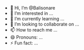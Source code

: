 - 👋 Hi, I’m @Balisonare
- 👀 I’m interested in ...
- 🌱 I’m currently learning ...
- 💞️ I’m looking to collaborate on ...
- 📫 How to reach me ...
- 😄 Pronouns: ...
- ⚡ Fun fact: ...

<!---
Balisonare/Balisonare is a ✨ special ✨ repository because its `README.md` (this file) appears on your GitHub profile.
You can click the Preview link to take a look at your changes.
--->
